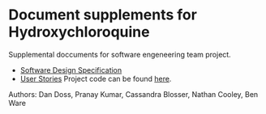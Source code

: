 <!-- HydroxychloroquineDocuments -->
# Document supplements for Hydroxychloroquine

Supplemental doccuments for software engeneering team project.
- [Software Design Specification](https://github.com/BenWare144/Hydroxychloroquine_documents/Software_Design_Specification.pdf)
- [User Stories](https://github.com/BenWare144/Hydroxychloroquine_documents/User_Stories.pdf)
Project code can be found [here](https://github.com/pranayk2610/Hydroxychloroquine).

Authors: Dan Doss, Pranay Kumar, Cassandra Blosser, Nathan Cooley, Ben Ware